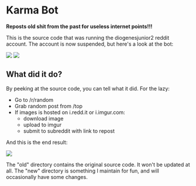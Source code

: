 # Karma Bot
**Reposts old shit from the past for useless internet points!!!**

This is the source code that was running the diogenesjunior2 reddit account. The account is now suspended, but here's a look at the bot:

![](https://i.imgur.com/DDYQh15.png) ![](https://i.imgur.com/M5RjMow.png)

## What did it do?

By peeking at the source code, you can tell what it did. For the lazy:

- Go to /r/random
- Grab random post from /top
- If images is hosted on i.redd.it or i.imgur.com:
  - download image
  - upload to imgur
  - submit to subreddit with link to repost
  
And this is the end result:

![](https://i.imgur.com/vl24adf.png)

The "old" directory contains the original source code. It won't be updated at all. The "new" directory is something I maintain for fun, and will occasionally have some changes.
